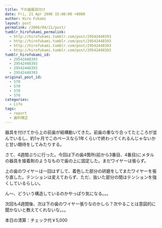 ```yaml
---
title: 下の歯器具付け
date: Fri, 21 Apr 2006 15:00:00 +0000
author: Hiro Fukami
layout: post
permalink: /2006/04/21/post/
tumblr_hirofukami_permalink:
  - http://hirofukami.tumblr.com/post/29542448393
  - http://hirofukami.tumblr.com/post/29542448393
  - http://hirofukami.tumblr.com/post/29542448393
  - http://hirofukami.tumblr.com/post/29542448393
tumblr_hirofukami_id:
  - 29542448393
  - 29542448393
  - 29542448393
  - 29542448393
original_post_id:
  - 570
  - 570
  - 570
  - 570
categories:
  - Life
tags:
  - report
  - 歯科矯正
---
```

<div class="section">
  <p>
    器具を付けてから上の前歯が結構動いてきた。前歯の重なり合ってたところが並んでいるし、約1ヶ月でこのペースなら1年くらいで終わってくれるんじゃないかと甘い期待をしてみたりする。
  </p>
  
  <p>
    さて、4週間ぶりに行った。今回は下の歯4箇所(前から3番目、4番目)にメタルの器具を接着剤のようなもので歯の上に固定した。まだワイヤーは張らず。
  </p>
  
  <p>
    上の歯のワイヤーは一回はずして、着色した部分の研磨をしてまたワイヤーを張り直した。テンションは変えておらず、ただ、抜いた部分の間はテンションを強くしているらしい。
  </p>
  
  <p>
    ん～、どういう構造しているのかやっぱり気になる。。。
  </p>
  
  <p>
    次回も4週間後、次は下の歯のワイヤー張りなのかしら？次やることは意図的に聞かないと教えてくれないな。。。
  </p>
  
  <p>
    本日の清算：チェック代￥5,000
  </p>
</div>